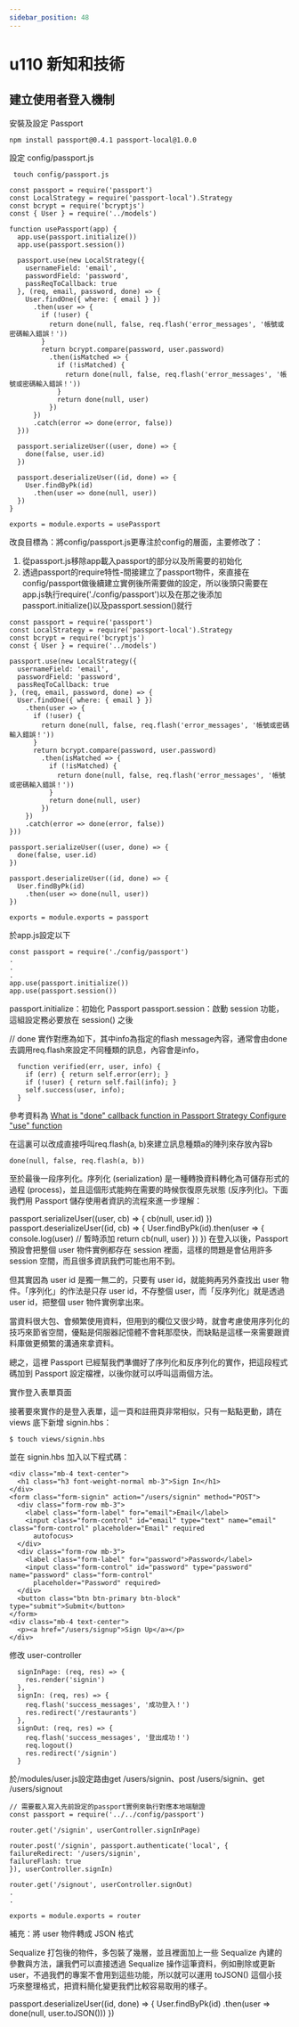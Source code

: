 ```yaml
---
sidebar_position: 48
---
```


# u110 新知和技術 

## 建立使用者登入機制

安裝及設定 Passport

```
npm install passport@0.4.1 passport-local@1.0.0
```

設定 config/passport.js
```
 touch config/passport.js
```


```
const passport = require('passport')
const LocalStrategy = require('passport-local').Strategy
const bcrypt = require('bcryptjs')
const { User } = require('../models')

function usePassport(app) {
  app.use(passport.initialize())
  app.use(passport.session())

  passport.use(new LocalStrategy({
    usernameField: 'email',
    passwordField: 'password',
    passReqToCallback: true
  }, (req, email, password, done) => {
    User.findOne({ where: { email } })
      .then(user => {
        if (!user) {
          return done(null, false, req.flash('error_messages', '帳號或密碼輸入錯誤！'))
        }
        return bcrypt.compare(password, user.password)
          .then(isMatched => {
            if (!isMatched) {
              return done(null, false, req.flash('error_messages', '帳號或密碼輸入錯誤！'))
            }
            return done(null, user)
          })
      })
      .catch(error => done(error, false))
  }))

  passport.serializeUser((user, done) => {
    done(false, user.id)
  })

  passport.deserializeUser((id, done) => {
    User.findByPk(id)
      .then(user => done(null, user))
  })
}

exports = module.exports = usePassport
```

改良目標為：將config/passport.js更專注於config的層面，主要修改了：
1. 從passport.js移除app載入passport的部分以及所需要的初始化
2. 透過passport的require特性-間接建立了passport物件，來直接在config/passport做後續建立實例後所需要做的設定，所以後頭只需要在app.js執行require('./config/passport')以及在那之後添加passport.initialize()以及passport.session()就行

```
const passport = require('passport')
const LocalStrategy = require('passport-local').Strategy
const bcrypt = require('bcryptjs')
const { User } = require('../models')

passport.use(new LocalStrategy({
  usernameField: 'email',
  passwordField: 'password',
  passReqToCallback: true
}, (req, email, password, done) => {
  User.findOne({ where: { email } })
    .then(user => {
      if (!user) {
        return done(null, false, req.flash('error_messages', '帳號或密碼輸入錯誤！'))
      }
      return bcrypt.compare(password, user.password)
        .then(isMatched => {
          if (!isMatched) {
            return done(null, false, req.flash('error_messages', '帳號或密碼輸入錯誤！'))
          }
          return done(null, user)
        })
    })
    .catch(error => done(error, false))
}))

passport.serializeUser((user, done) => {
  done(false, user.id)
})

passport.deserializeUser((id, done) => {
  User.findByPk(id)
    .then(user => done(null, user))
})

exports = module.exports = passport

```

於app.js設定以下
```
const passport = require('./config/passport')
.
.
.
app.use(passport.initialize())
app.use(passport.session())
```

passport.initialize：初始化 Passport
passport.session：啟動 session 功能，這組設定務必要放在 session() 之後




// done 實作對應為如下，其中info為指定的flash message內容，通常會由done去調用req.flash來設定不同種類的訊息，內容會是info，
```
  function verified(err, user, info) {
    if (err) { return self.error(err); }
    if (!user) { return self.fail(info); }
    self.success(user, info);
  }
```
參考資料為
[What is "done" callback function in Passport Strategy Configure "use" function](https://stackoverflow.com/questions/32153865/what-is-done-callback-function-in-passport-strategy-configure-use-function)


在這裏可以改成直接呼叫req.flash(a, b)來建立訊息種類a的陣列來存放內容b
```
done(null, false, req.flash(a, b))

```




至於最後一段序列化。序列化 (serialization) 是一種轉換資料轉化為可儲存形式的過程 (process)，並且這個形式能夠在需要的時候恢復原先狀態 (反序列化)。下面我們用 Passport 儲存使用者資訊的流程來進一步理解：

passport.serializeUser((user, cb) => {
  cb(null, user.id)
})
passport.deserializeUser((id, cb) => {
  User.findByPk(id).then(user => {
    console.log(user) // 暫時添加
    return cb(null, user)
  })
})
在登入以後，Passport 預設會把整個 user 物件實例都存在 session 裡面，這樣的問題是會佔用許多 session 空間，而且很多資訊我們可能也用不到。

但其實因為 user id 是獨一無二的，只要有 user id，就能夠再另外查找出 user 物件。「序列化」的作法是只存 user id，不存整個 user，而「反序列化」就是透過 user id，把整個 user 物件實例拿出來。

當資料很大包、會頻繁使用資料，但用到的欄位又很少時，就會考慮使用序列化的技巧來節省空間，優點是伺服器記憶體不會耗那麼快，而缺點是這樣一來需要跟資料庫做更頻繁的溝通來拿資料。

總之，這裡 Passport 已經幫我們準備好了序列化和反序列化的實作，把這段程式碼加到 Passport 設定檔裡，以後你就可以呼叫這兩個方法。





實作登入表單頁面

接著要來實作的是登入表單，這一頁和註冊頁非常相似，只有一點點更動，請在 views 底下新增 signin.hbs：
```
$ touch views/signin.hbs
```

並在 signin.hbs 加入以下程式碼：
```
<div class="mb-4 text-center">
  <h1 class="h3 font-weight-normal mb-3">Sign In</h1>
</div>
<form class="form-signin" action="/users/signin" method="POST">
  <div class="form-row mb-3">
    <label class="form-label" for="email">Email</label>
    <input class="form-control" id="email" type="text" name="email" class="form-control" placeholder="Email" required
      autofocus>
  </div>
  <div class="form-row mb-3">
    <label class="form-label" for="password">Password</label>
    <input class="form-control" id="password" type="password" name="password" class="form-control"
      placeholder="Password" required>
  </div>
  <button class="btn btn-primary btn-block" type="submit">Submit</button>
</form>
<div class="mb-4 text-center">
  <p><a href="/users/signup">Sign Up</a></p>
</div>
```


修改 user-controller

```
  signInPage: (req, res) => {
    res.render('signin')
  },
  signIn: (req, res) => {
    req.flash('success_messages', '成功登入！')
    res.redirect('/restaurants')
  },
  signOut: (req, res) => {
    req.flash('success_messages', '登出成功！')
    req.logout()
    res.redirect('/signin')
  }

  ```

  於/modules/user.js設定路由get /users/signin、post /users/signin、get /users/signout

  ```
// 需要載入寫入先前設定的passport實例來執行對應本地端驗證
const passport = require('../../config/passport')

router.get('/signin', userController.signInPage)

router.post('/signin', passport.authenticate('local', {
  failureRedirect: '/users/signin',
  failureFlash: true
}), userController.signIn)

router.get('/signout', userController.signOut)
.
.

exports = module.exports = router

  ```



補充：將 user 物件轉成 JSON 格式

Sequalize 打包後的物件，多包裝了幾層，並且裡面加上一些 Sequalize 內建的參數與方法，讓我們可以直接透過 Sequalize 操作這筆資料，例如刪除或更新 user，不過我們的專案不會用到這些功能，所以就可以運用 toJSON() 這個小技巧來整理格式，把資料簡化變更我們比較容易取用的樣子。


  passport.deserializeUser((id, done) => {
  User.findByPk(id)
    .then(user => done(null, user.toJSON()))
})